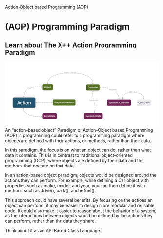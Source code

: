 Action-Object based Programming (AOP)

# (AOP) Programming Paradigm

## Learn about The X++ Action Programming Paradigm

![Action-Object Programming](/assets/AOP_Paradigm.png "AOP Paradigm")
An “action-based object” Paradigm or Action-Object based Programming (AOP) in programming could refer to a programming paradigm where objects are defined with their actions, or methods, rather than their data.

In this paradigm, the focus is on what an object can do, rather than what data it contains. This is in contrast to traditional object-oriented programming (OOP), where objects are defined by their data and the methods that operate on that data.

In an action-based object paradigm, objects would be designed around the actions they can perform. For example, while defining a Car object with properties such as make, model, and year, you can then define it with methods such as drive(), park(), and refuel().

This approach could have several benefits. By focusing on the actions an object can perform, it may be easier to design more modular and reusable code. It could also make it easier to reason about the behavior of a system, as the interactions between objects would be defined by the actions they can perform, rather than the data they share.

Think about it as an API Based Class Language.